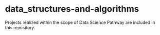 # data_structures-and-algorithms
Projects realized within the scope of Data Science Pathway are included in this repository.
